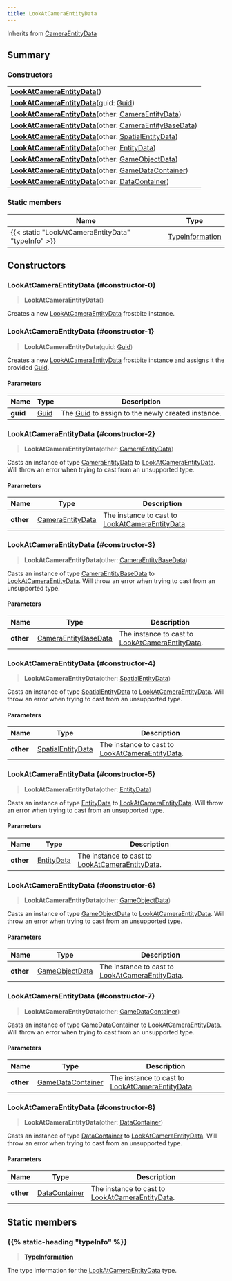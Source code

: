 ```yaml
---
title: LookAtCameraEntityData
---
```


Inherits from [CameraEntityData](/vext/ref/fb/cameraentitydata)

## Summary

### Constructors

|  |
| --- |
| **[LookAtCameraEntityData](#constructor-0)**() |
| **[LookAtCameraEntityData](#constructor-1)**(guid: [Guid](/vext/ref/shared/type/guid)) |
| **[LookAtCameraEntityData](#constructor-2)**(other: [CameraEntityData](/vext/ref/fb/cameraentitydata)) |
| **[LookAtCameraEntityData](#constructor-3)**(other: [CameraEntityBaseData](/vext/ref/fb/cameraentitybasedata)) |
| **[LookAtCameraEntityData](#constructor-4)**(other: [SpatialEntityData](/vext/ref/fb/spatialentitydata)) |
| **[LookAtCameraEntityData](#constructor-5)**(other: [EntityData](/vext/ref/fb/entitydata)) |
| **[LookAtCameraEntityData](#constructor-6)**(other: [GameObjectData](/vext/ref/fb/gameobjectdata)) |
| **[LookAtCameraEntityData](#constructor-7)**(other: [GameDataContainer](/vext/ref/fb/gamedatacontainer)) |
| **[LookAtCameraEntityData](#constructor-8)**(other: [DataContainer](/vext/ref/shared/type/datacontainer)) |

### Static members

| Name | Type |
| ---- | ---- |
| {{< static "LookAtCameraEntityData" "typeInfo" >}} | [TypeInformation](/vext/ref/shared/type/typeinformation) |

## Constructors

### LookAtCameraEntityData {#constructor-0}

> **LookAtCameraEntityData**()

Creates a new [LookAtCameraEntityData](/vext/ref/fb/lookatcameraentitydata) frostbite instance.

### LookAtCameraEntityData {#constructor-1}

> **LookAtCameraEntityData**(guid: [Guid](/vext/ref/shared/type/guid))

Creates a new [LookAtCameraEntityData](/vext/ref/fb/lookatcameraentitydata) frostbite instance and assigns it the provided [Guid](/vext/ref/shared/type/guid).

#### Parameters

| Name | Type | Description |
| ---- | ---- | ----------- |
| **guid** | [Guid](/vext/ref/shared/type/guid) | The [Guid](/vext/ref/shared/type/guid) to assign to the newly created instance. |

### LookAtCameraEntityData {#constructor-2}

> **LookAtCameraEntityData**(other: [CameraEntityData](/vext/ref/fb/cameraentitydata))

Casts an instance of type [CameraEntityData](/vext/ref/fb/cameraentitydata) to [LookAtCameraEntityData](/vext/ref/fb/lookatcameraentitydata). Will throw an error when trying to cast from an unsupported type.

#### Parameters

| Name | Type | Description |
| ---- | ---- | ----------- |
| **other** | [CameraEntityData](/vext/ref/fb/cameraentitydata) | The instance to cast to [LookAtCameraEntityData](/vext/ref/fb/lookatcameraentitydata). |

### LookAtCameraEntityData {#constructor-3}

> **LookAtCameraEntityData**(other: [CameraEntityBaseData](/vext/ref/fb/cameraentitybasedata))

Casts an instance of type [CameraEntityBaseData](/vext/ref/fb/cameraentitybasedata) to [LookAtCameraEntityData](/vext/ref/fb/lookatcameraentitydata). Will throw an error when trying to cast from an unsupported type.

#### Parameters

| Name | Type | Description |
| ---- | ---- | ----------- |
| **other** | [CameraEntityBaseData](/vext/ref/fb/cameraentitybasedata) | The instance to cast to [LookAtCameraEntityData](/vext/ref/fb/lookatcameraentitydata). |

### LookAtCameraEntityData {#constructor-4}

> **LookAtCameraEntityData**(other: [SpatialEntityData](/vext/ref/fb/spatialentitydata))

Casts an instance of type [SpatialEntityData](/vext/ref/fb/spatialentitydata) to [LookAtCameraEntityData](/vext/ref/fb/lookatcameraentitydata). Will throw an error when trying to cast from an unsupported type.

#### Parameters

| Name | Type | Description |
| ---- | ---- | ----------- |
| **other** | [SpatialEntityData](/vext/ref/fb/spatialentitydata) | The instance to cast to [LookAtCameraEntityData](/vext/ref/fb/lookatcameraentitydata). |

### LookAtCameraEntityData {#constructor-5}

> **LookAtCameraEntityData**(other: [EntityData](/vext/ref/fb/entitydata))

Casts an instance of type [EntityData](/vext/ref/fb/entitydata) to [LookAtCameraEntityData](/vext/ref/fb/lookatcameraentitydata). Will throw an error when trying to cast from an unsupported type.

#### Parameters

| Name | Type | Description |
| ---- | ---- | ----------- |
| **other** | [EntityData](/vext/ref/fb/entitydata) | The instance to cast to [LookAtCameraEntityData](/vext/ref/fb/lookatcameraentitydata). |

### LookAtCameraEntityData {#constructor-6}

> **LookAtCameraEntityData**(other: [GameObjectData](/vext/ref/fb/gameobjectdata))

Casts an instance of type [GameObjectData](/vext/ref/fb/gameobjectdata) to [LookAtCameraEntityData](/vext/ref/fb/lookatcameraentitydata). Will throw an error when trying to cast from an unsupported type.

#### Parameters

| Name | Type | Description |
| ---- | ---- | ----------- |
| **other** | [GameObjectData](/vext/ref/fb/gameobjectdata) | The instance to cast to [LookAtCameraEntityData](/vext/ref/fb/lookatcameraentitydata). |

### LookAtCameraEntityData {#constructor-7}

> **LookAtCameraEntityData**(other: [GameDataContainer](/vext/ref/fb/gamedatacontainer))

Casts an instance of type [GameDataContainer](/vext/ref/fb/gamedatacontainer) to [LookAtCameraEntityData](/vext/ref/fb/lookatcameraentitydata). Will throw an error when trying to cast from an unsupported type.

#### Parameters

| Name | Type | Description |
| ---- | ---- | ----------- |
| **other** | [GameDataContainer](/vext/ref/fb/gamedatacontainer) | The instance to cast to [LookAtCameraEntityData](/vext/ref/fb/lookatcameraentitydata). |

### LookAtCameraEntityData {#constructor-8}

> **LookAtCameraEntityData**(other: [DataContainer](/vext/ref/shared/type/datacontainer))

Casts an instance of type [DataContainer](/vext/ref/shared/type/datacontainer) to [LookAtCameraEntityData](/vext/ref/fb/lookatcameraentitydata). Will throw an error when trying to cast from an unsupported type.

#### Parameters

| Name | Type | Description |
| ---- | ---- | ----------- |
| **other** | [DataContainer](/vext/ref/shared/type/datacontainer) | The instance to cast to [LookAtCameraEntityData](/vext/ref/fb/lookatcameraentitydata). |

## Static members

### {{% static-heading "typeInfo" %}}

> **[TypeInformation](/vext/ref/shared/type/typeinformation)**

The type information for the [LookAtCameraEntityData](/vext/ref/fb/lookatcameraentitydata) type.

